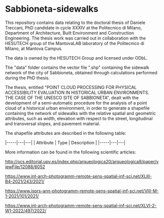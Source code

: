 # Sabbioneta-sidewalks

This repository contains data relating to the doctoral thesis of Daniele Treccani, PhD candidate in cycle XXXIV at the Politecnico di Milano, Department of Architecture, Built Environment and Construction Engineering. The thesis work was carried out in collaboration with the HESUTECH group of the MantovaLAB laboratory of the Politecnico di Milano, at Mantova Campus.

The data is owned by the HESUTECH Group and licensed under ODbL.

The "data" folder contains the vector file ".shp" containing the sidewalk network of the city of Sabbioneta, obtained through calculations performed during the PhD thesis.

The thesis, entitled "POINT CLOUD PROCESSING FOR PHYSICAL ACCESSIBILITY EVALUATION IN HISTORICAL URBAN ENVIRONMENTS. THE CASE OF THE UNESCO SITE OF SABBIONETA", dealt with the development of a semi-automatic procedure for the analysis of a point cloud of a historical urban environment, in order to generate a shapefile containing the network of sidewalks with the relative spatial and geometric attributes, such as width, elevation with respect to the street, longitudinal and transversal slopes, and pavement material.

The shapefile attributes are described in the following table:

|-----|---|---|
| Attribute | Type | Description |
|-----|---|---|

More information can be found in the following scientific articles:

http://ocs.editorial.upv.es/index.php/arqueologica20/arqueologica9/paper/viewFile/12088/6052

https://www.int-arch-photogramm-remote-sens-spatial-inf-sci.net/XLIII-B4-2021/243/2021/

https://www.isprs-ann-photogramm-remote-sens-spatial-inf-sci.net/VIII-M-1-2021/101/2021/

https://www.int-arch-photogramm-remote-sens-spatial-inf-sci.net/XLVI-2-W1-2022/497/2022/


